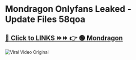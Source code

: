 
 # Mondragon Onlyfans Leaked - Update Files 58qoa

## <h2><a href="https://clipsfans.com/Mondragon&ref=git">🔗 Click to LINKS ⏩⏩ 👉 🟢 Mondragon </a></h2>

<a href="https://clipsfans.com/Mondragon&ref=git" rel="nofollow" data-target="animated-image.originalLink"><img src="https://i.ibb.co.com/xMMVF88/686577567.gif" alt="Viral Video Original" style="max-width: 100%; display: inline-block;" data-target="animated-image.originalImage"></a>


